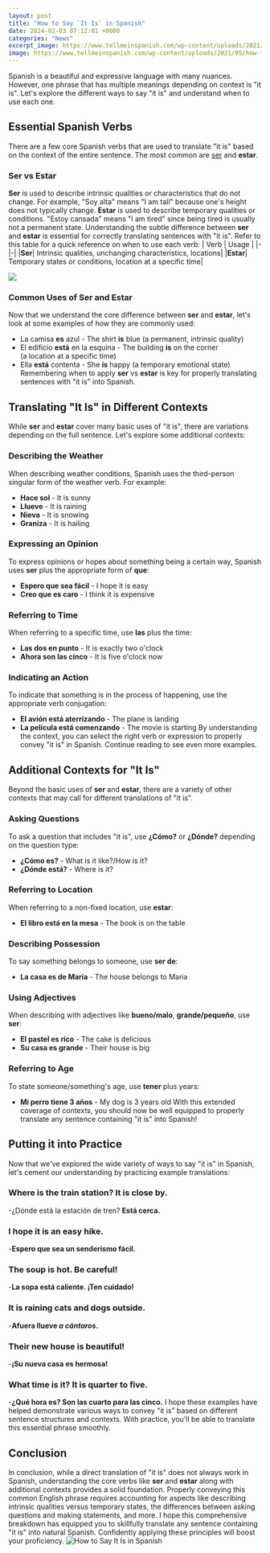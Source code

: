 ```yaml
---
layout: post
title: "How to Say `It Is` in Spanish"
date: 2024-02-03 07:12:01 +0000
categories: "News"
excerpt_image: https://www.tellmeinspanish.com/wp-content/uploads/2021/05/how-to-tell-time-in-spanish.jpg
image: https://www.tellmeinspanish.com/wp-content/uploads/2021/05/how-to-tell-time-in-spanish.jpg
---
```


Spanish is a beautiful and expressive language with many nuances. However, one phrase that has multiple meanings depending on context is "it is". Let's explore the different ways to say "it is" and understand when to use each one.
## Essential Spanish Verbs 
There are a few core Spanish verbs that are used to translate "it is" based on the context of the entire sentence. The most common are [ser](https://yt.io.vn/collection/ackermann) and **estar**. 
### Ser vs Estar
**Ser** is used to describe intrinsic qualities or characteristics that do not change. For example, "Soy alta" means "I am tall" because one's height does not typically change. **Estar** is used to describe temporary qualities or conditions. "Estoy cansada" means "I am tired" since being tired is usually not a permanent state. 
Understanding the subtle difference between **ser** and **estar** is essential for correctly translating sentences with "it is". Refer to this table for a quick reference on when to use each verb:
| Verb | Usage |
|-|-|
|**Ser**| Intrinsic qualities, unchanging characteristics, locations|
|**Estar**| Temporary states or conditions, location at a specific time|

![](https://i0.wp.com/www.thepetitenomad.com/wp-content/uploads/2017/05/11Ways_Guide_JessikaRoth.png?resize=800%2C1200)
### Common Uses of Ser and Estar 
Now that we understand the core difference between **ser** and **estar**, let's look at some examples of how they are commonly used:
- La camisa **es** azul - The shirt **is** blue 
(a permanent, intrinsic quality)
- El edificio **está** en la esquina - The building **is** on the corner  
(a location at a specific time)
- Ella **está** contenta - She **is** happy
(a temporary emotional state)  
Remembering when to apply **ser** vs **estar** is key for properly translating sentences with "it is" into Spanish.
## Translating "It Is" in Different Contexts
While **ser** and **estar** cover many basic uses of "it is", there are variations depending on the full sentence. Let's explore some additional contexts:
### Describing the Weather
When describing weather conditions, Spanish uses the third-person singular form of the weather verb. For example:
- **Hace sol** - It is sunny
- **Llueve** - It is raining 
- **Nieva** - It is snowing
- **Graniza** - It is hailing
### Expressing an Opinion
To express opinions or hopes about something being a certain way, Spanish uses **ser** plus the appropriate form of **que**:
- **Espero que sea fácil** - I hope it is easy
- **Creo que es caro** - I think it is expensive
### Referring to Time  
When referring to a specific time, use **las** plus the time:
- **Las dos en punto** - It is exactly two o'clock
- **Ahora son las cinco** - It is five o'clock now
### Indicating an Action
To indicate that something is in the process of happening, use the appropriate verb conjugation:
- **El avión está aterrizando** - The plane is landing  
- **La película está comenzando** - The movie is starting
By understanding the context, you can select the right verb or expression to properly convey "it is" in Spanish. Continue reading to see even more examples.
## Additional Contexts for "It Is"
Beyond the basic uses of **ser** and **estar**, there are a variety of other contexts that may call for different translations of "it is".
### Asking Questions
To ask a question that includes "it is", use **¿Cómo?** or **¿Dónde?** depending on the question type:
- **¿Cómo es?** - What is it like?/How is it?
- **¿Dónde está?** - Where is it?
### Referring to Location 
When referring to a non-fixed location, use **estar**: 
- **El libro está en la mesa** - The book is on the table
### Describing Possession
To say something belongs to someone, use **ser de**:
- **La casa es de María** - The house belongs to Maria
### Using Adjectives 
When describing with adjectives like **bueno/malo**, **grande/pequeño**, use **ser**:
- **El pastel es rico** - The cake is delicious
- **Su casa es grande** - Their house is big
### Referring to Age 
To state someone/something's age, use **tener** plus years: 
- **Mi perro tiene 3 años** - My dog is 3 years old
With this extended coverage of contexts, you should now be well equipped to properly translate any sentence containing "it is" into Spanish!
## Putting it into Practice 
Now that we've explored the wide variety of ways to say "it is" in Spanish, let's cement our understanding by practicing example translations:
### Where is the train station? It is close by.
-¿Dónde está la estación de tren? **Está cerca.**
### I hope it is an easy hike.  
-**Espero que sea un senderismo fácil.**
### The soup is hot. Be careful!
-**La sopa está caliente. ¡Ten cuidado!** 
### It is raining cats and dogs outside.
-**Afuera llueve **_**a cántaros**_**.**
### Their new house is beautiful!
-**¡Su nueva casa es hermosa!**
### What time is it? It is quarter to five.
-**¿Qué hora es? Son las cuarto para las cinco.**
I hope these examples have helped demonstrate various ways to convey "it is" based on different sentence structures and contexts. With practice, you'll be able to translate this essential phrase smoothly.
## Conclusion
In conclusion, while a direct translation of "it is" does not always work in Spanish, understanding the core verbs like **ser** and **estar** along with additional contexts provides a solid foundation. Properly conveying this common English phrase requires accounting for aspects like describing intrinsic qualities versus temporary states, the differences between asking questions and making statements, and more. I hope this comprehensive breakdown has equipped you to skillfully translate any sentence containing "it is" into natural Spanish. Confidently applying these principles will boost your proficiency.
![How to Say `It Is` in Spanish](https://www.tellmeinspanish.com/wp-content/uploads/2021/05/how-to-tell-time-in-spanish.jpg)